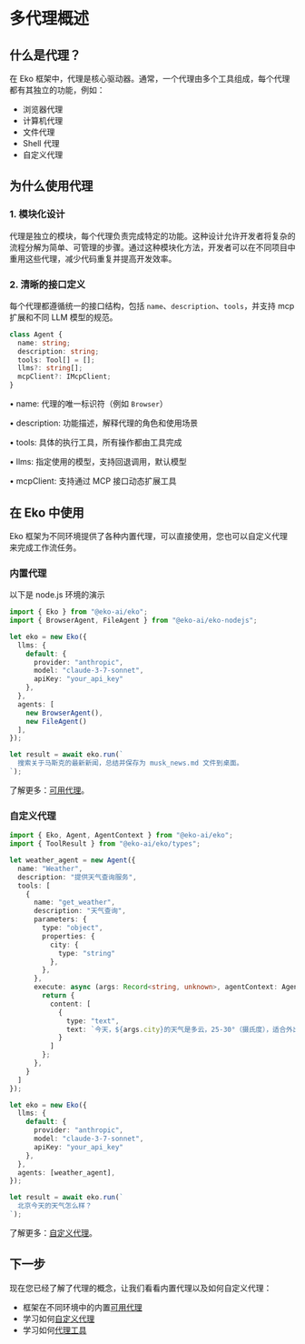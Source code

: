 # 多代理概述

## 什么是代理？

在 Eko 框架中，代理是核心驱动器。通常，一个代理由多个工具组成，每个代理都有其独立的功能，例如：

- 浏览器代理
- 计算机代理
- 文件代理
- Shell 代理
- 自定义代理

## 为什么使用代理

### 1. 模块化设计

代理是独立的模块，每个代理负责完成特定的功能。这种设计允许开发者将复杂的流程分解为简单、可管理的步骤。通过这种模块化方法，开发者可以在不同项目中重用这些代理，减少代码重复并提高开发效率。

### 2. 清晰的接口定义

每个代理都遵循统一的接口结构，包括 `name`、`description`、`tools`，并支持 mcp 扩展和不同 LLM 模型的规范。

```typescript
class Agent {
  name: string;
  description: string;
  tools: Tool[] = [];
  llms?: string[];
  mcpClient?: IMcpClient;
}
```

• name: 代理的唯一标识符（例如 `Browser`）

• description: 功能描述，解释代理的角色和使用场景

• tools: 具体的执行工具，所有操作都由工具完成

• llms: 指定使用的模型，支持回退调用，默认模型

• mcpClient: 支持通过 MCP 接口动态扩展工具

## 在 Eko 中使用

Eko 框架为不同环境提供了各种内置代理，可以直接使用，您也可以自定义代理来完成工作流任务。

### 内置代理

以下是 node.js 环境的演示

```typescript
import { Eko } from "@eko-ai/eko";
import { BrowserAgent, FileAgent } from "@eko-ai/eko-nodejs";

let eko = new Eko({
  llms: {
    default: {
      provider: "anthropic",
      model: "claude-3-7-sonnet",
      apiKey: "your_api_key"
    },
  },
  agents: [
    new BrowserAgent(),
    new FileAgent()
  ],
});

let result = await eko.run(`
  搜索关于马斯克的最新新闻，总结并保存为 musk_news.md 文件到桌面。
`);
```

了解更多：[可用代理](available-agent.md)。

### 自定义代理

```typescript
import { Eko, Agent, AgentContext } from "@eko-ai/eko";
import { ToolResult } from "@eko-ai/eko/types";

let weather_agent = new Agent({
  name: "Weather",
  description: "提供天气查询服务",
  tools: [
    {
      name: "get_weather",
      description: "天气查询",
      parameters: {
        type: "object",
        properties: {
          city: {
            type: "string"
          },
        },
      },
      execute: async (args: Record<string, unknown>, agentContext: AgentContext): Promise<ToolResult> => {
        return {
          content: [
            {
              type: "text",
              text: `今天，${args.city}的天气是多云，25-30°（摄氏度），适合外出散步。`
            }
          ]
        };
      },
    }
  ]
});

let eko = new Eko({
  llms: {
    default: {
      provider: "anthropic",
      model: "claude-3-7-sonnet",
      apiKey: "your_api_key"
    },
  },
  agents: [weather_agent],
});

let result = await eko.run(`
  北京今天的天气怎么样？
`);
```

了解更多：[自定义代理](custom-agent.md)。

## 下一步

现在您已经了解了代理的概念，让我们看看内置代理以及如何自定义代理：

- 框架在不同环境中的内置[可用代理](available-agent.md)
- 学习如何[自定义代理](custom-agent.md)
- 学习如何[代理工具](agent-tools.md)
